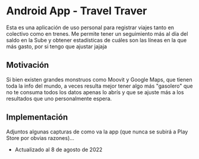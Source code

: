 # Android App - Travel Traver
Esta es una aplicación de uso personal para registrar viajes tanto en colectivo como en trenes. Me permite tener un seguimiento más al día del saldo en la Sube y obtener estadísticas de cuáles son las líneas en la que más gasto, por si tengo que ajustar jajaja

## Motivación
Si bien existen grandes monstruos como Moovit y Google Maps, que tienen toda la info del mundo, a veces resulta mejor tener algo más "gasolero" que no te consuma todos los datos apenas lo abrís y que se ajuste más a los resultados que uno personalmente espera.

## Implementación
Adjuntos algunas capturas de como va la app (que nunca se subirá a Play Store por obvias razones)...
- Actualizado al 8 de agosto de 2022
